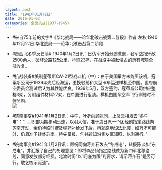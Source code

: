 ```yaml
---
layout: post
title: "1941年01月02日"
date: 2016-01-02
categories: 全面抗战(1937-1945)
---
```


<meta name="referrer" content="no-referrer" />

- #来自75年前的文字#《华北战局——论华北破击战第二阶段》作者 左权 1940年12月27日 华北战局——论华北破击战第二阶段 

- #晋西北冬季反扫荡# 1940年1月2日讯：日伪军开始分途撤退，我军战报歼敌2500余人，破坏公路125公里，桥梁23座，在战役中被敌侵占的所有城镇全部收复。 

- #抗战装备#美制寇蒂斯CW-21型战斗机（中）：由于美国军方未购买该机，寇蒂斯公司于1939年先后经海运，更换驳船和大型卡车运送样机至中国。国府航空委员会测试后认为其性能优良。1939年5月，双方签约，寇蒂斯公司供应整机3架，另附组件材料27架，在中国进行组装。样机由国军空军飞行训练时不慎坠毁。 <br/><img src="https://ww4.sinaimg.cn/large/aca367d8jw1ezkx7dmwozj20bk0in40l.jpg" />

- #皖南事变#1941 年1月2日讯：中午，叶挺向顾祝同、上官云相发去“冬午电”：“……职部为期移动迅速，以明大信，准于虞日派一个团经前指定路线向苏南开动，余仍待临时费及弹药补给发下后，再就原地设法北渡，如万不可能时，仍恳准予转经苏南。特先呈报，乞并转知沿线友军知照，以利通行。” 

- #皖南事变#1941 年1月2日讯：顾祝同向蒋介石发去“冬戌电”，转报陈淡如“东戌电”，并汇报了自己的处理意见：即将李品仙指定路线做为新四军北移路线，同意发放部分经费，北渡时间“以1月底为限”的要求，请示蒋介石“是否可行，敬乞核示祗遵”。 

